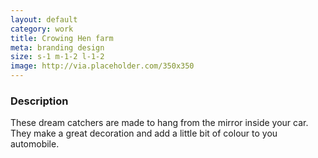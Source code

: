 ```yaml
---
layout: default
category: work
title: Crowing Hen farm
meta: branding design
size: s-1 m-1-2 l-1-2
image: http://via.placeholder.com/350x350
---
```


### Description

These dream catchers are made to hang from the mirror inside your car. They make a great decoration and add a little bit of colour to you automobile.

